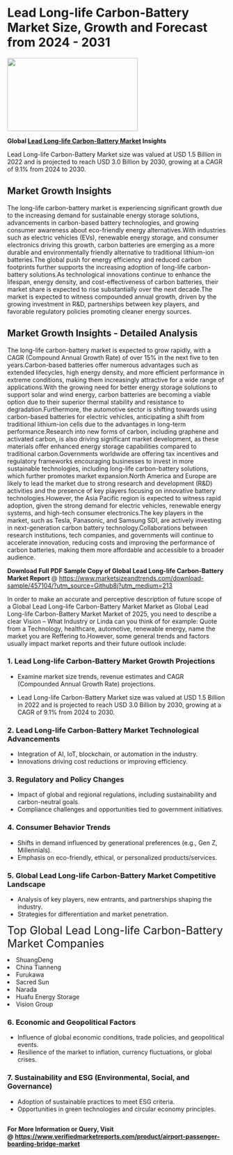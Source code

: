 <H1>Lead Long-life Carbon-Battery Market Size, Growth and Forecast from 2024 - 2031</H1><img class="aligncenter size-medium wp-image-584254" src="https://thirdeyenews.in/wp-content/uploads/2024/09/Global-Market-Research-300x168.jpeg" alt="" width="300" height="168" /><p><strong>Global&nbsp;<a href="https://www.marketsizeandtrends.com/download-sample/457104/?utm_source=Github8j?utm_medium=213">Lead Long-life Carbon-Battery Market</a> Insights</strong></p><p>Lead Long-life Carbon-Battery Market size was valued at USD 1.5 Billion in 2022 and is projected to reach USD 3.0 Billion by 2030, growing at a CAGR of 9.1% from 2024 to 2030.</p><p><h2>Market Growth Insights</h2> <p>The long-life carbon-battery market is experiencing significant growth due to the increasing demand for sustainable energy storage solutions, advancements in carbon-based battery technologies, and growing consumer awareness about eco-friendly energy alternatives.With industries such as electric vehicles (EVs), renewable energy storage, and consumer electronics driving this growth, carbon batteries are emerging as a more durable and environmentally friendly alternative to traditional lithium-ion batteries.The global push for energy efficiency and reduced carbon footprints further supports the increasing adoption of long-life carbon-battery solutions.As technological innovations continue to enhance the lifespan, energy density, and cost-effectiveness of carbon batteries, their market share is expected to rise substantially over the next decade.The market is expected to witness compounded annual growth, driven by the growing investment in R&D, partnerships between key players, and favorable regulatory policies promoting cleaner energy sources.</p> <h2>Market Growth Insights - Detailed Analysis</h2> <p>The long-life carbon-battery market is expected to grow rapidly, with a CAGR (Compound Annual Growth Rate) of over 15% in the next five to ten years.Carbon-based batteries offer numerous advantages such as extended lifecycles, high energy density, and more efficient performance in extreme conditions, making them increasingly attractive for a wide range of applications.With the growing need for better energy storage solutions to support solar and wind energy, carbon batteries are becoming a viable option due to their superior thermal stability and resistance to degradation.Furthermore, the automotive sector is shifting towards using carbon-based batteries for electric vehicles, anticipating a shift from traditional lithium-ion cells due to the advantages in long-term performance.Research into new forms of carbon, including graphene and activated carbon, is also driving significant market development, as these materials offer enhanced energy storage capabilities compared to traditional carbon.Governments worldwide are offering tax incentives and regulatory frameworks encouraging businesses to invest in more sustainable technologies, including long-life carbon-battery solutions, which further promotes market expansion.North America and Europe are likely to lead the market due to strong research and development (R&D) activities and the presence of key players focusing on innovative battery technologies.However, the Asia Pacific region is expected to witness rapid adoption, given the strong demand for electric vehicles, renewable energy systems, and high-tech consumer electronics.The key players in the market, such as Tesla, Panasonic, and Samsung SDI, are actively investing in next-generation carbon battery technology.Collaborations between research institutions, tech companies, and governments will continue to accelerate innovation, reducing costs and improving the performance of carbon batteries, making them more affordable and accessible to a broader audience.<p><span class=""><strong>Download Full PDF Sample Copy of Global Lead Long-life Carbon-Battery Market Report</strong> @ <a href="https://www.marketsizeandtrends.com/download-sample/457104/?utm_source=Github8j?utm_medium=213" target="_blank">https://www.marketsizeandtrends.com/download-sample/457104/?utm_source=Github8j?utm_medium=213</a></span></p><p>In order to make an accurate and perceptive description of future scope of a Global&nbsp;Lead Long-life Carbon-Battery Market Market as Global&nbsp;Lead Long-life Carbon-Battery Market Market of 2025, you need to describe a clear Vision &ndash; What Industry or Linda can you think of for example: Quote from a Technology, healthcare, automotive, renewable energy, name the market you are Reffering to.However, some general trends and factors usually impact market reports and their future outlook include:</p><h3>1.&nbsp;<strong>Lead Long-life Carbon-Battery Market Growth Projections</strong></h3><ul><li>Examine market size trends, revenue estimates and CAGR (Compounded Annual Growth Rate) projections.</li><li><p>Lead Long-life Carbon-Battery Market size was valued at USD 1.5 Billion in 2022 and is projected to reach USD 3.0 Billion by 2030, growing at a CAGR of 9.1% from 2024 to 2030.</p></li></ul><h3>2.&nbsp;<strong>Lead Long-life Carbon-Battery Market Technological Advancements</strong></h3><ul><li>Integration of AI, IoT, blockchain, or automation in the industry.</li><li>Innovations driving cost reductions or improving efficiency.</li></ul><h3>3.&nbsp;<strong>Regulatory and Policy Changes</strong></h3><ul><li>Impact of global and regional regulations, including sustainability and carbon-neutral goals.</li><li>Compliance challenges and opportunities tied to government initiatives.</li></ul><h3>4.&nbsp;<strong>Consumer Behavior Trends</strong></h3><ul><li>Shifts in demand influenced by generational preferences (e.g., Gen Z, Millennials).</li><li>Emphasis on eco-friendly, ethical, or personalized products/services.</li></ul><h3>5.&nbsp;<strong>Global Lead Long-life Carbon-Battery Market Competitive Landscape</strong></h3><ul><li>Analysis of key players, new entrants, and partnerships shaping the industry.</li><li>Strategies for differentiation and market penetration.</li></ul><p data-pm-slice="1 1 []"><span style="color: inherit; font-family: inherit; font-size: 25px;">Top Global Lead Long-life Carbon-Battery Market Companies</span></p><div class="" data-test-id=""><p><li>ShuangDeng</li><li> China Tianneng</li><li> Furukawa</li><li> Sacred Sun</li><li> Narada</li><li> Huafu Energy Storage</li><li> Vision Group</li></p></div><h3>6.&nbsp;<strong>Economic and Geopolitical Factors</strong></h3><ul><li>Influence of global economic conditions, trade policies, and geopolitical events.</li><li>Resilience of the market to inflation, currency fluctuations, or global crises.</li></ul><h3>7.&nbsp;<strong>Sustainability and ESG (Environmental, Social, and Governance)</strong></h3><ul><li>Adoption of sustainable practices to meet ESG criteria.</li><li>Opportunities in green technologies and circular economy principles.</li></ul><h2><strong style="font-size: 14px;">For More Information or Query, Visit @&nbsp;</strong><a style="background-color: #ffffff; font-size: 14px;" href="https://www.marketsizeandtrends.com/report/lead-long-life-carbon-battery-market/" target="_blank">https://www.verifiedmarketreports.com/product/airport-passenger-boarding-bridge-market</a></h2>
